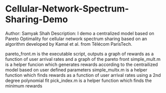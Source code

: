 # Cellular-Network-Spectrum-Sharing-Demo
Author: Samyak Shah
Description: I demo a centralized model based on Pareto Optimality for cellular network spectrum sharing based on an algorithm developed by Kamal et al. from Télécom ParisTech.

pareto_front.m is the executable script, outputs a graph of rewards as a function of user arrival rates and a graph of the pareto front
simple_mult.m is a helper funcion which generates rewards according to the centrailized model based on user defined parameters
simple_multx.m is a helper function which finds rewards as a function of user arrival rates using a 2nd degree polynomial fit
pick_index.m is a helper function which finds the minimum rewards
